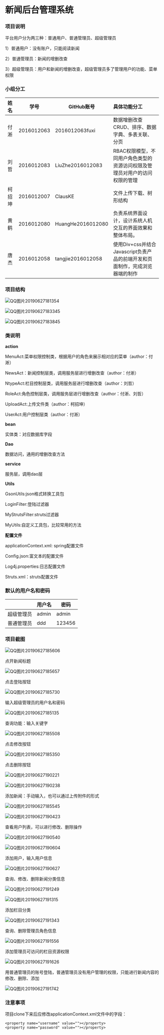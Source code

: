 # 新闻后台管理系统

### 项目说明

平台用户分为两三种：普通用户、普通管理员、超级管理员

1）普通用户：没有账户，只能阅读新闻

2）普通管理员：新闻的增删改查

3）超级管理员：用户和新闻的增删改查，超级管理员多了管理用户的功能、菜单权限

### 小组分工

| 姓名   | 学号       | GitHub账号        | 具体功能分工                                                 |
| :----- | ---------- | ----------------- | :----------------------------------------------------------- |
| 付淅   | 2016012063 | 2016012063fuxi    | 数据增删改查CRUD、排序、数据字典、多表关联、分页             |
| 刘哲   | 2016012083 | LiuZhe2016012083  | RBAC权限模型，不同用户角色类型的资源访问权限及管理员对用户的访问权限的管理 |
| 柯招坤 | 2016012007 | ClausKE           | 文件上传下载、树形结构                                       |
| 黄鹤   | 2016012080 | HuangHe2016012080 | 负责系统界面设计，设计系统人机交互的界面效果和整体布局。     |
| 唐杰   | 2016012058 | tangjie2016012058 | 使用Div+css并结合Javascript负责产品的前端开发和页面制作，完成浏览器端的制作 |

### 项目结构

![QQ图片20190627181354](\src\main\webapp\include\img\readmepic\QQ图片20190627181354.png)

![QQ图片20190627183345](\src\main\webapp\include\img\readmepic\QQ图片20190627183345.png)

![QQ图片20190627183845](\src\main\webapp\include\img\readmepic\QQ图片20190627183845.png)

### 类说明

**action**

MenuAct:菜单权限控制类，根据用户的角色来展示相对应的菜单（author：付淅）

NewsAct：新闻控制层类，调用服务层进行增删改查（author：付淅）

NtypeAct:栏目控制层类，调用服务层进行增删改查（author：刘哲）

RoleAct:角色控制层类，调用服务层进行增删改查（author：付淅、刘哲）

UploadAct:上传文件类（author：柯招坤）

UserAct:用户控制层类（author：付淅）

**bean**   

实体类：对应数据库字段

**Dao**

数据访问，通用的增删改查方法

**service**

服务层，调用dao层

**Utils**

GsonUtils:json格式转换工具包

LoginFilter:登陆过滤器

MyStrutsFilter:struts过滤器

MyUtils:自定义工具包，比较常用的方法

**配置文件**

applicationContext.xml: spring配置文件

Config.json:富文本的配置文件

Log4j.properties:日志配置文件

Struts.xml：struts配置文件

### 默认的用户名和密码

|            | 用户名 | 密码   |
| ---------- | ------ | ------ |
| 超级管理员 | admin  | admin  |
| 普通管理员 | ddd    | 123456 |

### 项目截图

![QQ图片20190627185606](\src\main\webapp\include\img\readmepic\QQ图片20190627185606.png)

点开新闻标题

![QQ图片20190627185657](\src\main\webapp\include\img\readmepic\QQ图片20190627185657.png)

点击登陆按钮

![QQ图片20190627185730](\src\main\webapp\include\img\readmepic\QQ图片20190627185730.png)

输入超级管理员的用户名和密码

![QQ图片20190627185135](\src\main\webapp\include\img\readmepic\QQ图片20190627185135.png)

查询功能：输入关键字

![QQ图片20190627185508](\src\main\webapp\include\img\readmepic\QQ图片20190627185508.png)

点击修改按钮

![QQ图片20190627185350](\src\main\webapp\include\img\readmepic\QQ图片20190627185350.png)

点击删除按钮

![QQ图片20190627190221](\src\main\webapp\include\img\readmepic\QQ图片20190627190221.png)

![QQ图片20190627190238](\src\main\webapp\include\img\readmepic\QQ图片20190627190238.png)

添加新闻：手动输入，也可以通过上传附件的形式

![QQ图片20190627185545](\src\main\webapp\include\img\readmepic\QQ图片20190627185545.png)

![QQ图片20190627190423](\src\main\webapp\include\img\readmepic\QQ图片20190627190423.png)

查看用户列表，可以进行修改、删除操作

![QQ图片20190627190540](\src\main\webapp\include\img\readmepic\QQ图片20190627190540.png)

![QQ图片20190627190604](\src\main\webapp\include\img\readmepic\QQ图片20190627190604.png)

添加用户，输入用户信息

![QQ图片20190627190627](\src\main\webapp\include\img\readmepic\QQ图片20190627190627.png)

查询、修改、删除新闻分类信息

![QQ图片20190627191249](\src\main\webapp\include\img\readmepic\QQ图片20190627191249.png)

![QQ图片20190627191315](\src\main\webapp\include\img\readmepic\QQ图片20190627191315.png)

添加栏目分类

![QQ图片20190627191343](\src\main\webapp\include\img\readmepic\QQ图片20190627191343.png)

查询、删除管理员角色信息

![QQ图片20190627191556](\src\main\webapp\include\img\readmepic\QQ图片20190627191556.png)

添加管理员可访问的栏目资源权限

![QQ图片20190627191626](\src\main\webapp\include\img\readmepic\QQ图片20190627191626.png)

用普通管理员的账号登陆，普通管理员没有用户管理的权限，只能进行新闻内容的修改、删除、添加

![QQ图片20190627191742](\src\main\webapp\include\img\readmepic\QQ图片20190627191742.png)

### 注意事项

项目clone下来后应修改applicationContext.xml文件中的字段：

```
<property name="username" value=""></property>
<property name="password" value=""></property>
```

### 





